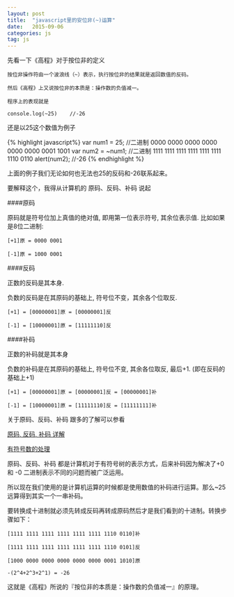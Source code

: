 ```yaml
---
layout: post
title:  "javascript里的安位非(~)运算"
date:   2015-09-06
categories: js
tag: js
---
```


先看一下《高程》对于按位非的定义

    按位非操作符由一个波浪线（~）表示，执行按位非的结果就是返回数值的反码。
    
    然后《高程》上又说按位非的本质是：操作数的负值减一。
    
    程序上的表现就是
    
    console.log(~25)    //-26
    
还是以25这个数值为例子

{% highlight javascript%}
    var num1 = 25;              //二进制 0000 0000 0000 0000 0000 0000 0001 1001
    var num2 = ~num1;           //二进制 1111 1111 1111 1111 1111 1111 1110 0110
    alert(num2);                //-26
{% endhighlight %}

上面的例子我们无论如何也无法也25的反码和-26联系起来。

要解释这个，我得从计算机的 原码、反码、补码 说起

####原码

原码就是符号位加上真值的绝对值, 即用第一位表示符号, 其余位表示值. 比如如果是8位二进制:

    [+1]原 = 0000 0001
    
    [-1]原 = 1000 0001

####反码

正数的反码是其本身.

负数的反码是在其原码的基础上, 符号位不变，其余各个位取反.

    [+1] = [00000001]原 = [00000001]反
    
    [-1] = [10000001]原 = [11111110]反

####补码

正数的补码就是其本身

负数的补码是在其原码的基础上, 符号位不变, 其余各位取反, 最后+1. (即在反码的基础上+1)

    [+1] = [00000001]原 = [00000001]反 = [00000001]补
    
    [-1] = [10000001]原 = [11111110]反 = [11111111]补


关于原码、反码、补码 跟多的了解可以参看 

[原码, 反码, 补码 详解](http://www.cnblogs.com/zhangziqiu/archive/2011/03/30/ComputerCode.html)

[有符号数的处理](https://zh.wikipedia.org/wiki/%E6%9C%89%E7%AC%A6%E8%99%9F%E6%95%B8%E8%99%95%E7%90%86)


原码、反码、补码 都是计算机对于有符号树的表示方式，后来补码因为解决了+0 和 -0 二进制表示不同的问题而被广泛运用。

所以现在我们使用的是计算机运算的时候都是使用数值的补码进行运算。那么~25 远算得到其实一个一串补码。

要转换成十进制就必须先转成反码再转成原码然后才是我们看到的十进制。转换步骤如下：

    [1111 1111 1111 1111 1111 1111 1110 0110]补
    
    [1111 1111 1111 1111 1111 1111 1110 0101]反
    
    [1000 0000 0000 0000 0000 0000 0001 1010]原
    
    -(2^4+2^3+2^1) = -26


这就是《高程》所说的『按位非的本质是：操作数的负值减一』的原理。
